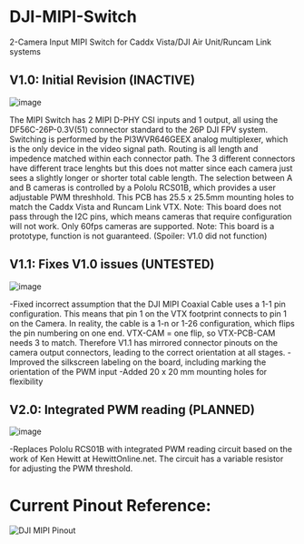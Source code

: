 # DJI-MIPI-Switch
2-Camera Input MIPI Switch for Caddx Vista/DJI Air Unit/Runcam Link systems


## V1.0: Initial Revision (INACTIVE)

![image](https://github.com/user-attachments/assets/19f00abc-7030-4193-8217-5f199d6d0264)

The MIPI Switch has 2 MIPI D-PHY CSI inputs and 1 output, all using the DF56C-26P-0.3V(51) connector standard to the 26P DJI FPV system.
Switching is performed by the PI3WVR646GEEX analog multiplexer, which is the only device in the video signal path.
Routing is all length and impedence matched within each connector path. The 3 different connectors have different trace lenghts but this does not matter since each camera just sees a slightly longer or shorter total cable length.
The selection between A and B cameras is controlled by a Pololu RCS01B, which provides a user adjustable PWM threshhold.
This PCB has 25.5 x 25.5mm mounting holes to match the Caddx Vista and Runcam Link VTX.
Note: This board does not pass through the I2C pins, which means cameras that require configuration will not work. Only 60fps cameras are supported.
Note: This board is a prototype, function is not guaranteed. (Spoiler: V1.0 did not function)


## V1.1: Fixes V1.0 issues (UNTESTED)

![image](https://github.com/user-attachments/assets/c56ef4ff-1371-4ec6-afa3-4b5e3d338c48)

-Fixed incorrect assumption that the DJI MIPI Coaxial Cable uses a 1-1 pin configuration. This means that pin 1 on the VTX footprint connects to pin 1 on the Camera. In reality, the cable is a 1-n or 1-26 configuration, which flips the pin numbering on one end. VTX-CAM = one flip, so VTX-PCB-CAM needs 3 to match. Therefore V1.1 has mirrored connector pinouts on the camera output connectors, leading to the correct orientation at all stages.
-Improved the silkscreen labeling on the board, including marking the orientation of the PWM input
-Added 20 x 20 mm mounting holes for flexibility


## V2.0: Integrated PWM reading (PLANNED)

![image](https://github.com/user-attachments/assets/7d2e885b-008b-4283-9f1c-ce7dbccf6577)

-Replaces Pololu RCS01B with integrated PWM reading circuit based on the work of Ken Hewitt at HewittOnline.net. The circuit has a variable resistor for adjusting the PWM threshold.

# Current Pinout Reference:

![DJI MIPI Pinout](https://github.com/user-attachments/assets/92999fe0-bf99-419b-b137-15249c2e8324)



